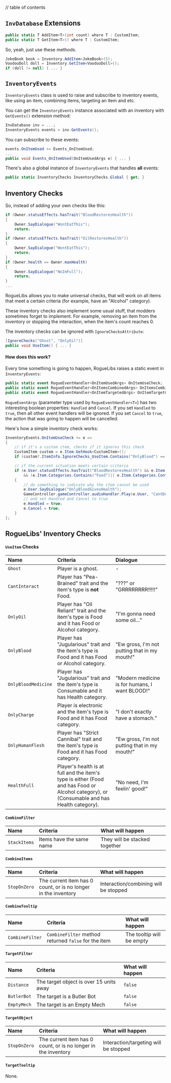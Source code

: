 // table of contents

## `InvDatabase` Extensions ##

```cs
public static T AddItem<T>(int count) where T : CustomItem;
public static T GetItem<T>() where T : CustomItem;
```

So, yeah, just use these methods.

```cs
JokeBook book = Inventory.AddItem<JokeBook>(5);
VoodooDoll doll = Inventory.GetItem<VoodooDoll>();
if (doll != null) { ... }
```

## `InventoryEvents` ##

`InventoryEvents` class is used to raise and subscribe to inventory events, like using an item, combining items, targeting an item and etc.

You can get the `InventoryEvents` instance associated with an inventory with `GetEvents()` extension method:

```cs
InvDatabase inv = ...;
InventoryEvents events = inv.GetEvents();
```

You can subscribe to these events:

```cs
events.OnItemUsed += Events_OnItemUsed;
...
public void Events_OnItemUsed(OnItemUsedArgs e) { ... }
```

There's also a global instance of `InventoryEvents` that handles **all** events:

```cs
public static InventoryChecks InventoryChecks.Global { get; }
```

## Inventory Checks ##

So, instead of adding your own checks like this:

```cs
if (Owner.statusEffects.hasTrait("BloodRestoresHealth"))
{
    Owner.SayDialogue("WontEatThis");
    return;
}
if (Owner.statusEffects.hasTrait("OilRestoresHealth"))
{
    Owner.SayDialogue("WontEatThis");
    return;
}
if (Owner.health == Owner.maxHealth)
{
    Owner.SayDialogue("NoImFull");
    return;
}
...
```

RogueLibs allows you to make universal checks, that will work on all items that meet a certain criteria (for example, have an "Alcohol" category).

These inventory checks also implement some usual stuff, that modders sometimes forget to implement. For example, removing an item from the inventory or stopping the interaction, when the item's count reaches 0.

The inventory checks can be ignored with `IgnoreChecksAttribute`:

```cs
[IgnoreChecks("Ghost", "OnlyOil")]
public void UseItem() { ... }
```

#### How does this work? ####

Every time something is going to happen, RogueLibs raises a static event in `InventoryEvents`:

```cs
public static event RogueEventHandler<OnItemUsedArgs> OnItemUseCheck;
public static event RogueEventHandler<OnItemsCombinedArgs> OnItemsCombineCheck;
public static event RogueEventHandler<OnItemTargetedArgs> OnItemTargetCheck;
```

`RogueEventArgs` (parameter type used by `RogueEventHandler<T>`) has two interesting boolean properties: `Handled` and `Cancel`. If you set `Handled` to `true`, then all other event handlers will be ignored. If you set `Cancel` to `true`, the action that was going to happen will be cancelled.

Here's how a simple inventory check works:

```cs
InventoryEvents.OnItemUseCheck += e =>
{
    // if it's a custom item, checks if it ignores this check
    CustomItem custom = e.Item.GetHook<CustomItem>();
    if (custom?.ItemInfo.IgnoreChecks_UseItem.Contains("OnlyBlood") == true) return;

    // if the current situation meets certain criteria
    if (e.User.statusEffects.hasTrait("BloodRestoresHealth") && e.Item.itemType == "Food"
        && (e.Item.Categories.Contains("Food")|| e.Item.Categories.Contains("Alcohol")))
    {
        // do something to indicate why the item cannot be used
        e.User.SayDialogue("OnlyBloodGivesHealth");
        GameController.gameController.audioHandler.Play(e.User, "CantDo");
        // and set Handled and Cancel to true
        e.Handled = true;
        e.Cancel = true;
    }
};
```

## RogueLibs' Inventory Checks ##

#### `UseItem` Checks ####

Name | Criteria | Dialogue
:--- |:-------- |:--------
`Ghost` | Player is a ghost. | -
`CantInteract` | Player has "Pea-Brained" trait and the item's type is **not** Food. | "???" or "GRRRRRRRR!!!!!"
`OnlyOil` | Player has "Oil Reliant" trait and the item's type is Food and it has Food or Alcohol category. | "I'm gonna need some oil..."
`OnlyBlood` | Player has "Jugularious" trait and the item's type is Food and it has Food or Alcohol category. | "Ew gross, I'm not putting that in my mouth!"
`OnlyBloodMedicine` | Player has "Jugularious" trait and the item's type is Consumable and it has Health category. | "Modern medicine is for humans, I want BLOOD!"
`OnlyCharge` | Player is electronic and the item's type is Food and it has Food category. | "I don't exactly have a stomach."
`OnlyHumanFlesh` | Player has "Strict Cannibal" trait and the item's type is Food and it has Food category. | "Ew gross, I'm not putting that in my mouth!"
`HealthFull` | Player's health is at full and the item's type is either (Food and has Food or Alcohol category), or (Consumable and has Health category). | "No need, I'm feelin' good!"

#### `CombineFilter` ####

Name | Criteria | What will happen
:--- |:-------- |:----------------
`StackItems` | Items have the same name | They will be stacked together

#### `CombineItems` ####

Name | Criteria | What will happen
:--- |:-------- |:----------------
`StopOnZero` | The current item has 0 count, or is no longer in the inventory | Interaction/combining will be stopped

#### `CombineTooltip` ####

Name | Criteria | What will happen
:--- |:-------- |:----------------
`CombineFilter` | `CombineFilter` method returned `false` for the item | The tooltip will be empty

#### `TargetFilter` ####

Name | Criteria | What will happen
:--- |:-------- |:----------------
`Distance` | The target object is over 15 units away | `false`
`ButlerBot` | The target is a Butler Bot | `false`
`EmptyMech` | The target is an Empty Mech | `false`

#### `TargetObject` ####

Name | Criteria | What will happen
:--- |:-------- |:----------------
`StopOnZero` | The current item has 0 count, or is no longer in the inventory | Interaction/targeting will be stopped

#### `TargetTooltip` ####

None.